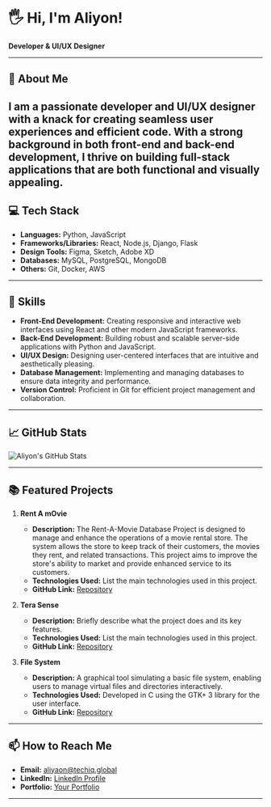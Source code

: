 
# 🖐️ Hi, I'm Aliyon!



**Developer & UI/UX Designer**

---

## 🚀 About Me
I am a passionate developer and UI/UX designer with a knack for creating seamless user experiences and efficient code. With a strong background in both front-end and back-end development, I thrive on building full-stack applications that are both functional and visually appealing.
---

## 💻 Tech Stack
- **Languages:** Python, JavaScript
- **Frameworks/Libraries:** React, Node.js, Django, Flask
- **Design Tools:** Figma, Sketch, Adobe XD
- **Databases:** MySQL, PostgreSQL, MongoDB
- **Others:** Git, Docker, AWS

---

## 🌟 Skills
- **Front-End Development:** Creating responsive and interactive web interfaces using React and other modern JavaScript frameworks.
- **Back-End Development:** Building robust and scalable server-side applications with Python and JavaScript.
- **UI/UX Design:** Designing user-centered interfaces that are intuitive and aesthetically pleasing.
- **Database Management:** Implementing and managing databases to ensure data integrity and performance.
- **Version Control:** Proficient in Git for efficient project management and collaboration.

---

## 📈 GitHub Stats
![Aliyon's GitHub Stats](https://github-readme-stats.vercel.app/api?username=aliyon-dev&show_icons=true&theme=radical)

---

## 📚 Featured Projects

1. **Rent A mOvie**
   - **Description:**
     The Rent-A-Movie Database Project is designed to manage and enhance the operations of a movie rental store. The system allows the store to keep track of their 
     customers, the movies they rent, and related transactions. This project aims to improve the store's ability to market and provide enhanced service to its 
     customers.
   - **Technologies Used:** List the main technologies used in this project.
   - **GitHub Link:** [Repository](https://github.com/Aliyon-dev/Rent-A-Movie)

2. **Tera Sense**
   - **Description:** Briefly describe what the project does and its key features.
   - **Technologies Used:** List the main technologies used in this project.
   - **GitHub Link:** [Repository](https://github.com/your-username/project-repo)

3. **File System**
   - **Description:** A graphical tool simulating a basic file system, enabling users to manage virtual files and directories interactively.
   - **Technologies Used:** Developed in C using the GTK+ 3 library for the user interface.
   - **GitHub Link:** [Repository](https://github.com/your-username/project-repo)

---

## 📫 How to Reach Me
- **Email:** aliyaon@techiq.global
- **LinkedIn:** [LinkedIn Profile](https://www.linkedin.com/in/aliyon)
- **Portfolio:** [Your Portfolio](https://your-portfolio.com)

---

